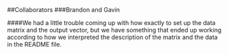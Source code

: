 ##Collaborators
###Brandon and Gavin

####We had a little trouble coming up with how exactly to set up the data matrix and the output vector, but we have something that ended up working according to how we interpreted the description of the matrix and the data in the README file.